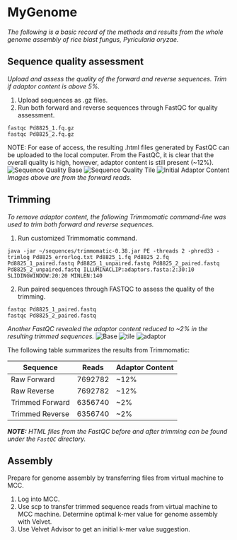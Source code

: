 # MyGenome
*The following is a basic record of the methods and results from the whole genome assembly of rice blast fungus, Pyricularia oryzae.*

## Sequence quality assessment
*Upload and assess the quality of the forward and reverse sequences. Trim if adaptor content is above 5%.*
1. Upload sequences as .gz files.
2. Run both forward and reverse sequences through FastQC for quality assessment.
```
fastqc Pd8825_1.fq.gz
fastqc Pd8825_2.fq.gz
```
NOTE: For ease of access, the resulting .html files generated by FastQC can be uploaded to the local computer. From the FastQC, it is clear that the overall quality is high, however, adaptor content is still present (~12%). 
![Sequence Quality Base](https://github.com/user-attachments/assets/439a15a1-7d5e-421c-8b23-422fad38200a)
![Sequence Quality Tile](https://github.com/user-attachments/assets/124917e4-0c8d-4286-be62-97d4e591c8e4)
![Initial Adaptor Content](https://github.com/user-attachments/assets/cb921a02-5f58-43b1-9931-6fe725bc103a)
*Images above are from the forward reads.*

## Trimming
*To remove adaptor content, the following Trimmomatic command-line was used to trim both forward and reverse sequences.*
1. Run customized Trimmomatic command.
```
java -jar ~/sequences/trimmomatic-0.38.jar PE -threads 2 -phred33 -trimlog Pd8825_errorlog.txt Pd8825_1.fq Pd8825_2.fq Pd8825_1_paired.fastq Pd8825_1_unpaired.fastq Pd8825_2_paired.fastq Pd8825_2_unpaired.fastq ILLUMINACLIP:adaptors.fasta:2:30:10 SLIDINGWINDOW:20:20 MINLEN:140
```
2. Run paired sequences through FASTQC to assess the quality of the trimming.
```
fastqc Pd8825_1_paired.fastq
fastqc Pd8825_2_paired.fastq
```
*Another FastQC revealed the adaptor content reduced to ~2% in the resulting trimmed sequences.*
![Base](https://github.com/user-attachments/assets/81f0997b-49c6-41bc-a33a-2267055d3077)
![tile](https://github.com/user-attachments/assets/05782ad3-2267-4a01-afd1-981113c4d759)
![adaptor](https://github.com/user-attachments/assets/5f2530df-92b9-40e7-944a-37dc20904694)

The following table summarizes the results from Trimmomatic:

|  Sequence  | Reads | Adaptor Content |
| ------------- | ------------- | -------------- |
| Raw Forward  | 7692782  | ~12% |
| Raw Reverse  | 7692782  | ~12% |
| Trimmed Forward  | 6356740  | ~2% |
| Trimmed Reverse  | 6356740  | ~2% |

***NOTE:** HTML files from the FastQC before and after trimming can be found under the `FastQC` directory.*
## Assembly
Prepare for genome assembly by transferring files from virtual machine to MCC. 
1. Log into MCC.
2. Use scp to transfer trimmed sequence reads from virtual machine to MCC machine.
Determine optimal k-mer value for genome assembly with Velvet.
3. Use Velvet Advisor to get an initial k-mer value suggestion.
   


